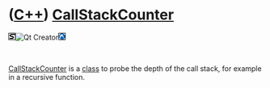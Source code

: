 # ([C++](Cpp.md)) [CallStackCounter](CppCallStackCounter.md)

![STL](PicStl.png)![Qt
Creator](PicQtCreator.png)![Lubuntu](PicLubuntu.png)

 

[CallStackCounter](CppCallStackCounter.md) is a [class](CppClass.md)
to probe the depth of the call stack, for example in a recursive
function.
